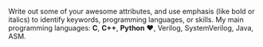 Write out some of your awesome attributes, and use emphasis (like bold or italics) to identify keywords, programming languages, or skills.
My main programming languages: **C**, **C++**, **Python** :heart:, Verilog, SystemVerilog, Java, ASM.
